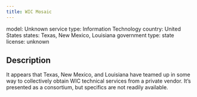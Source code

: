 ```yaml
---
title: WIC Mosaic
---
```


model: Unknown
service type: Information Technology
country: United States
states: Texas, New Mexico, Louisiana
government type: state
license: unknown

## Description
It appears that Texas, New Mexico, and Louisiana have teamed up in some way to collectively obtain WIC technical services from a private vendor. It’s presented as a consortium, but specifics are not readily available.
